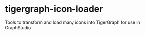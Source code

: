 # tigergraph-icon-loader
Tools to transform and load many icons into TigerGraph for use in GraphStudio
